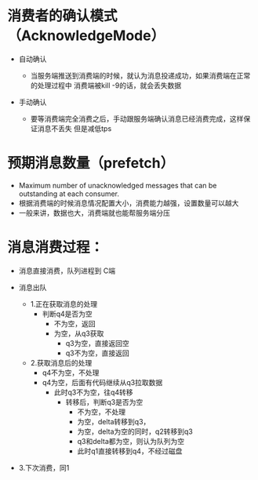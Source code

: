 # 消费者的确认模式（AcknowledgeMode）
  - 自动确认
    - 当服务端推送到消费端的时候，就认为消息投递成功，如果消费端在正常的处理过程中
     消费端被kill -9的话，就会丢失数据

  - 手动确认
     - 要等消费端完全消费之后，手动跟服务端确认消息已经消费完成，这样保证消息不丢失
       但是减低tps
# 预期消息数量（prefetch） 
  -  Maximum number of unacknowledged messages that can be outstanding 
    at each consumer.
  -  根据消费端的时候消息情况配置大小，消费能力越强，设置数量可以越大
  -  一般来讲，数据也大，消费端就也能帮服务端分压
  
# 消息消费过程：
  - 消息直接消费，队列进程到 C端
  - 消息出队
      - 1.正在获取消息的处理
        - 判断q4是否为空
          - 不为空，返回
          - 为空，从q3获取
            - q3为空，直接返回空
            - q3不为空，直接返回
      - 2.获取消息后的处理
        - q4不为空，不处理
        - q4为空，后面有代码继续从q3拉取数据
          - 此时q3不为空，往q4转移
            - 转移后，判断q3是否为空
              - 不为空，不处理
              - 为空，delta转移到q3，
              - 为空，delta为空的同时，q2转移到q3
              - q3和delta都为空，则认为队列为空
              - 此时q1直接转移到q4，不经过磁盘
  
  - 3.下次消费，同1